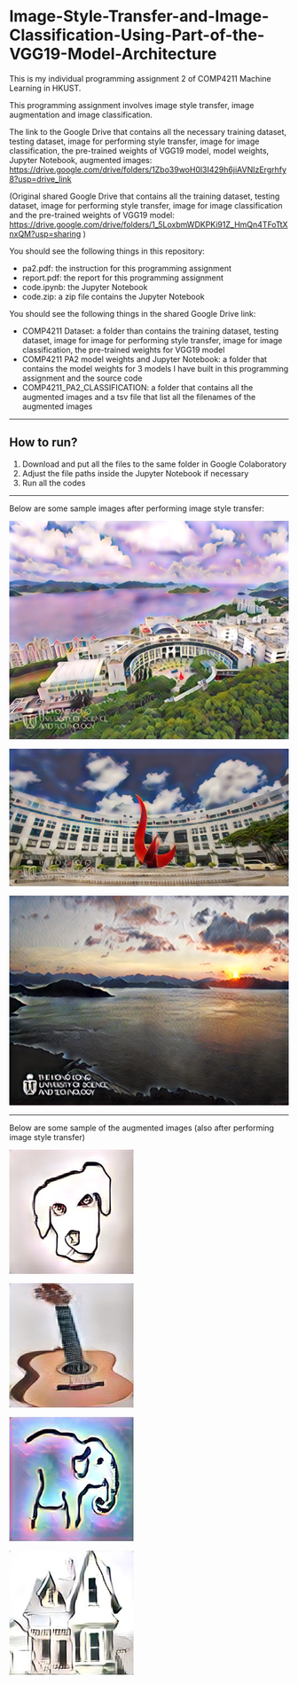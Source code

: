 # Image-Style-Transfer-and-Image-Classification-Using-Part-of-the-VGG19-Model-Architecture

This is my individual programming assignment 2 of COMP4211 Machine Learning in HKUST.

This programming assignment involves image style transfer, image augmentation and image classification.

The link to the Google Drive that contains all the necessary training dataset, testing dataset, image for performing style transfer, image for image classification, the pre-trained weights of VGG19 model, model weights, Jupyter Notebook, augmented images: https://drive.google.com/drive/folders/1Zbo39woH0l3I429h6jiAVNIzErgrhfy8?usp=drive_link

(Original shared Google Drive that contains all the training dataset, testing dataset, image for performing style transfer, image for image classification and the pre-trained weights of VGG19 model: https://drive.google.com/drive/folders/1_5LoxbmWDKPKi91Z_HmQn4TFoTtXnxQM?usp=sharing )

You should see the following things in this repository:

* pa2.pdf: the instruction for this programming assignment
* report.pdf: the report for this programming assignment
* code.ipynb: the Jupyter Notebook
* code.zip: a zip file contains the Jupyter Notebook

You should see the following things in the shared Google Drive link:

* COMP4211 Dataset: a folder than contains the training dataset, testing dataset, image for image for performing style transfer, image for image classification, the pre-trained weights for VGG19 model
* COMP4211 PA2 model weights and Jupyter Notebook: a folder that contains the model weights for 3 models I have built in this programming assignment and the source code
* COMP4211_PA2_CLASSIFICATION: a folder that contains all the augmented images and a tsv file that list all the filenames of the augmented images

---

## How to run?

1. Download and put all the files to the same folder in Google Colaboratory
2. Adjust the file paths inside the Jupyter Notebook if necessary
3. Run all the codes

---

Below are some sample images after performing image style transfer:

![sample 1](https://github.com/Vincent-Chan/Image-Style-Transfer-and-Image-Classification-Using-Part-of-the-VGG19-Model-Architecture/blob/main/some%20sample%20images%20after%20image%20style%20transfer/cover%20page.png)

![sample 2](https://github.com/Vincent-Chan/Image-Style-Transfer-and-Image-Classification-Using-Part-of-the-VGG19-Model-Architecture/blob/main/some%20sample%20images%20after%20image%20style%20transfer/sample%202%20alpha%20%3D%200.5.png)

![sample 3](https://github.com/Vincent-Chan/Image-Style-Transfer-and-Image-Classification-Using-Part-of-the-VGG19-Model-Architecture/blob/main/some%20sample%20images%20after%20image%20style%20transfer/sample%203%20alpha%20%3D%200.65.png)

---

Below are some sample of the augmented images (also after performing image style transfer)

![sample i](https://github.com/Vincent-Chan/Image-Style-Transfer-and-Image-Classification-Using-Part-of-the-VGG19-Model-Architecture/blob/main/some%20sample%20augmented%20images%20after%20style%20transfer/AUGMENT_pic_314_MIX_pic_1825_(dog%2Ccartoon).jpg)

![sample ii](https://github.com/Vincent-Chan/Image-Style-Transfer-and-Image-Classification-Using-Part-of-the-VGG19-Model-Architecture/blob/main/some%20sample%20augmented%20images%20after%20style%20transfer/AUGMENT_pic_673_MIX_pic_972_(guitar%2Cphoto).jpg)

![sample iii](https://github.com/Vincent-Chan/Image-Style-Transfer-and-Image-Classification-Using-Part-of-the-VGG19-Model-Architecture/blob/main/some%20sample%20augmented%20images%20after%20style%20transfer/AUGMENT_pic_897_MIX_pic_2439_(elephant%2Cart_painting).jpg)

![sample iv](https://github.com/Vincent-Chan/Image-Style-Transfer-and-Image-Classification-Using-Part-of-the-VGG19-Model-Architecture/blob/main/some%20sample%20augmented%20images%20after%20style%20transfer/AUGMENT_pic_987_MIX_pic_657_(house%2Csketch).jpg)
